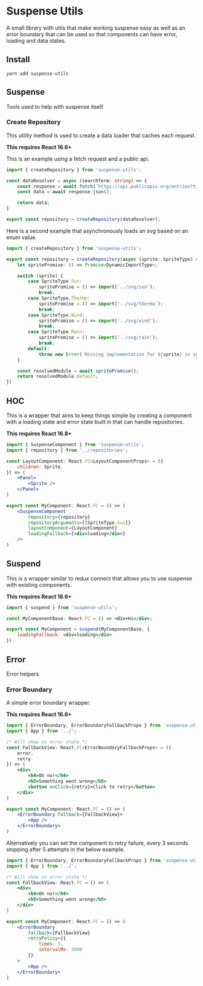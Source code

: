 # Suspense Utils

A small library with utils that make working suspense easy as well as an error boundary that can be used so that components can have error, loading and data states.

## Install

```shell
yarn add suspense-utils
```

## Suspense

Tools used to help with suspense itself

### Create Repository

This utility method is used to create a data loader that caches each request.

__This requires React 16.6+__

This is an example using a fetch request and a public api.

```typescript
import { createRepository } from 'suspense-utils';

const dataResolver = async (searchTerm: string) => {
    const response = await fetch(`https://api.publicapis.org/entries?title=${searchTerm}`);
    const data = await response.json();

    return data;
}

export const repository = createRepository(dataResolver);
```

Here is a second example that asynchronously loads an svg based on an enum value.

```typescript
import { createRepository } from 'suspense-utils';

export const repository = createRepository(async (sprite: SpriteType) => {
    let spritePromise: () => Promise<DynamicImportType>;

    switch (sprite) {
        case SpriteType.Sun:
            spritePromise = () => import('../svg/sun');
            break;
        case SpriteType.Thermo:
            spritePromise = () => import('../svg/thermo');
            break;
        case SpriteType.Wind:
            spritePromise = () => import('../svg/wind');
            break;
        case SpriteType.Rain:
            spritePromise = () => import('../svg/rain');
            break;
        default:
            throw new Error(`Missing implementation for ${sprite} in sprite repository`);
    }

    const resolvedModule = await spritePromise();
    return resolvedModule.default;
})
```

## HOC

This is a wrapper that aims to keep things simple by creating a component with a loading state and error state built in that can handle repositories.

__This requires React 16.8+__

```jsx
import { SuspenseComponent } from 'suspense-utils';
import { repository } from '../repositories';

const LayoutComponent: React.FC<LayoutComponentProps> = ({
    children: Sprite,
}) => (
    <Panel>
        <Sprite />
    </Panel>
)

export const MyComponent: React.FC = () => (
    <SuspenseComponent
        repository={repository}
        repositoryArguments={[SpriteType.Sun]}
        layoutComponent={LayoutComponent}
        loadingFallback={<div>loading</div>}
    />
)
```

## Suspend

This is a wrapper similar to redux connect that allows you to use suspense with existing components.

__This requires React 16.6+__

```jsx
import { suspend } from 'suspense-utils';

const MyComponentBase: React.FC = () => <div>Hi</div>;

export const MyComponent = suspend(MyComponentBase, {
    loadingFallback: <div>loading</div>
})
```

## Error

Error helpers

### Error Boundary

A simple error boundary wrapper.

__This requires React 16.6+__

```jsx
import { ErrorBoundary, ErrorBoundaryFallbackProps } from 'suspense-utils';
import { App } from '../';

/* Will show on error state */
const FallbackView: React.FC<ErrorBoundaryFallbackProps> = ({
    error,
    retry
}) => (
    <div>
        <h4>Oh no!</h4>
        <h5>Something went wrong</h5>
        <button onClick={retry}>Click to retry</button>
    </div>
)

export const MyComponent: React.FC = () => (
    <ErrorBoundary fallback={FallbackView}>
        <App />
    </ErrorBoundary>
)
```

Alternatively you can set the component to retry failure, every 3 seconds stopping after 5 attempts in the below example.

```jsx
import { ErrorBoundary, ErrorBoundaryFallbackProps } from 'suspense-utils';
import { App } from '../';

/* Will show on error state */
const FallbackView: React.FC = () => (
    <div>
        <h4>Oh no!</h4>
        <h5>Something went wrong</h5>
    </div>
)

export const MyComponent: React.FC = () => (
    <ErrorBoundary
        fallback={FallbackView}
        retryPolicy={{
            times: 5,
            intervalMs: 3000
        }}
    >
        <App />
    </ErrorBoundary>
)
```